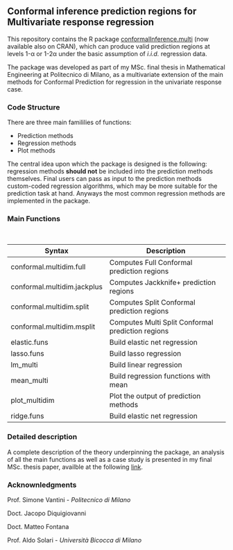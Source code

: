 ## Conformal inference prediction regions for Multivariate response regression

This repository contains the R package [conformalInference.multi](https://cran.r-project.org/web/packages/conformalInference.multi/index.html) (now available also on CRAN), which can produce valid prediction regions at levels 1-α or 1-2α under the basic assumption of _i.i.d._ regression data. 

The package was developed as part of my MSc. final thesis in Mathematical Engineering at Politecnico di Milano, as a multivariate extension of the main methods for Conformal Prediction for regression in the univariate response case.

### Code Structure

There are three main famililies of functions:

- Prediction methods
- Regression methods
- Plot methods


The central idea upon which the package is designed is the following: regression methods **should not** be included into the prediction methods themselves. Final users can pass as input to the prediction methods custom-coded regression algorithms, which may be more suitable for the prediction task at hand. Anyways the most common regression methods are implemented in the package.

### Main Functions

<br/>
<div align="center">


| Syntax      | Description |
| ----------- | ---------------- |
|conformal.multidim.full| Computes Full Conformal prediction regions|
|conformal.multidim.jackplus | Computes Jackknife+ prediction regions|
|conformal.multidim.split| Computes Split Conformal prediction regions|
|conformal.multidim.msplit| Computes Multi Split Conformal prediction regions|
|elastic.funs| Build elastic net regression|
|lasso.funs| Build lasso regression|
|lm_multi| Build linear regression|
|mean_multi| Build regression functions with mean|
|plot_multidim| Plot the output of prediction methods|
|ridge.funs| Build elastic net regression|
  
  </div>


### Detailed description

A complete description of the theory underpinning the package, an analysis of all the main functions as well as a case study is presented in my final MSc. thesis paper, availble at the following [link]().

### Acknownledgments

Prof. Simone Vantini - _Politecnico di Milano_

Doct. Jacopo Diquigiovanni

Doct. Matteo Fontana

Prof. Aldo Solari - _Università Bicocca di Milano_
